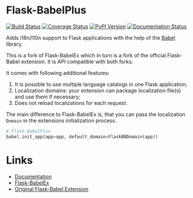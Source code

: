 Flask-BabelPlus
===============

[![Build Status](https://travis-ci.org/sh4nks/flask-babelplus.svg)](https://travis-ci.org/sh4nks/flask-babelplus)
[![Coverage Status](https://coveralls.io/repos/github/sh4nks/flask-babelplus/badge.svg?branch=master)](https://coveralls.io/github/sh4nks/flask-babelplus?branch=master)
[![PyPI Version](https://img.shields.io/pypi/v/Flask-BabelPlus.svg)](https://pypi.python.org/pypi/Flask-BabelPlus)
[![Documentation Status](https://readthedocs.org/projects/flask-babelplus/badge/?version=latest)](https://flask-babelplus.readthedocs.io/en/latest/?badge=latest)

Adds i18n/l10n support to Flask applications with the help of the
[Babel](https://github.com/python-babel/babel) library.

This is a fork of Flask-BabelEx which in turn is a fork of the official
Flask-Babel extension. It is API compatible with both forks.

It comes with following additional features:

1. It is possible to use multiple language catalogs in one Flask application;
2. Localization domains: your extension can package localization file(s) and
   use them if necessary;
3. Does not reload localizations for each request.

The main difference to Flask-BabelEx is, that you can pass the
localization ``Domain`` in the extensions initialization process.

```python
# Flask-BabelPlus
babel.init_app(app=app, default_domain=FlaskBBDomain(app))
```


Links
=====

* [Documentation](https://flask-babelplus.readthedocs.io)
* [Flask-BabelEx](https://github.com/mrjoes/flask-babelex)
* [Original Flask-Babel Extension](https://github.com/python-babel/Flask-Babel)

